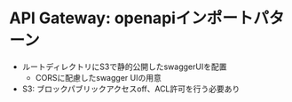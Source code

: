 # API Gateway: openapiインポートパターン

- ルートディレクトリにS3で静的公開したswaggerUIを配置
  - CORSに配慮したswagger UIの用意
- S3: ブロックパブリックアクセスoff、ACL許可を行う必要あり
